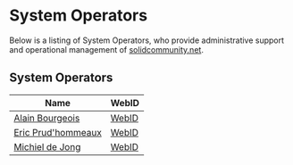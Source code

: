 # System Operators

Below is a listing of System Operators, who provide administrative support
and operational management of [solidcommunity.net](https://solidcommunity.net).

## System Operators

| Name      | WebID      |
| --------- | ---------- |
| [Alain Bourgeois](https://github.com/bourgeoa) | [WebID](https://bourgeoa.solid.community/profile/card#me) |
| [Eric Prud'hommeaux](https://github.com/ericp) | [WebID](https://ericp.solidcommunity.net) |
| [Michiel de Jong](https://github.com/michielbdejong) | [WebID](https://michielbdejong.solidcommunity.net/profile/card#me) |

